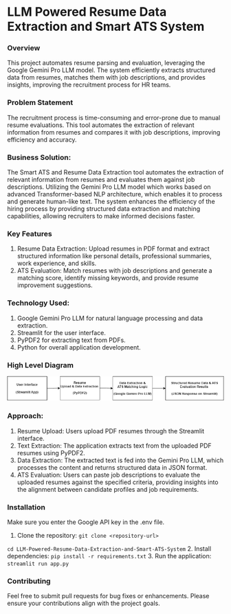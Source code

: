 # LLM Powered Resume Data Extraction and Smart ATS System

### Overview
This project automates resume parsing and evaluation, leveraging the Google Gemini Pro LLM model. The system efficiently extracts structured data from resumes, matches them with job descriptions, and provides insights, improving the recruitment process for HR teams.

### Problem Statement
The recruitment process is time-consuming and error-prone due to manual resume evaluations. This tool automates the extraction of relevant information from resumes and compares it with job descriptions, improving efficiency and accuracy.

### Business Solution:
The Smart ATS and Resume Data Extraction tool automates the extraction of relevant information from resumes and evaluates them against job descriptions. Utilizing the Gemini Pro LLM model which works based on advanced Transformer-based NLP architecture, which enables it to process and generate human-like text. The system enhances the efficiency of the hiring process by providing structured data extraction and matching capabilities, allowing recruiters to make informed decisions faster.


### Key Features
1. Resume Data Extraction: Upload resumes in PDF format and extract structured information like personal details, professional summaries, work experience, and skills.
2. ATS Evaluation: Match resumes with job descriptions and generate a matching score, identify missing keywords, and provide resume improvement suggestions.

### Technology Used:
1. Google Gemini Pro LLM for natural language processing and data extraction.
2. Streamlit for the user interface.
3. PyPDF2 for extracting text from PDFs.
4. Python for overall application development.

### High Level Diagram
![High Level Diagram](Images/HighLevelDiagram.png)

### Approach:
1.	Resume Upload: Users upload PDF resumes through the Streamlit interface.
2.	Text Extraction: The application extracts text from the uploaded PDF resumes using PyPDF2.
3.	Data Extraction: The extracted text is fed into the Gemini Pro LLM, which processes the content and returns structured data in JSON format.
4.	ATS Evaluation: Users can paste job descriptions to evaluate the uploaded resumes against the specified criteria, providing insights into the alignment between candidate profiles and job requirements.

### Installation
Make sure you enter the Google API key in the .env file.

1. Clone the repository:
``` git clone <repository-url> ```

``` cd LLM-Powered-Resume-Data-Extraction-and-Smart-ATS-System ```
2. Install dependencies:
``` pip install -r requirements.txt ```
3. Run the application:
``` streamlit run app.py ```

### Contributing
Feel free to submit pull requests for bug fixes or enhancements. Please ensure your contributions align with the project goals.
